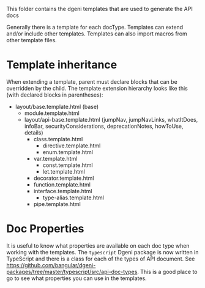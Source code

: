 This folder contains the dgeni templates that are used to generate the API docs

Generally there is a template for each docType. Templates can extend and/or include
other templates. Templates can also import macros from other template files.

# Template inheritance

When extending a template, parent must declare blocks that can be overridden by the
child. The template extension hierarchy looks like this (with declared blocks in parentheses):

- layout/base.template.html (base)
  - module.template.html
  - layout/api-base.template.html (jumpNav, jumpNavLinks, whatItDoes, infoBar, securityConsiderations,
    deprecationNotes, howToUse, details)
    - class.template.html
      - directive.template.html
      - enum.template.html
    - var.template.html
      - const.template.html
      - let.template.html
    - decorator.template.html
    - function.template.html
    - interface.template.html
      - type-alias.template.html
    - pipe.template.html

# Doc Properties

It is useful to know what properties are available on each doc type when working with the templates.
The `typescript` Dgeni package is now written in TypeScript and there is a class for each of the types of
API document. See https://github.com/bangular/dgeni-packages/tree/master/typescript/src/api-doc-types.
This is a good place to go to see what properties you can use in the templates.